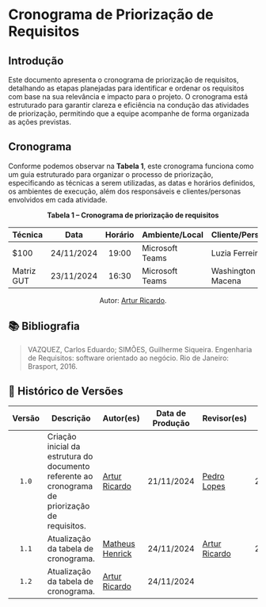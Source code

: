 # Cronograma de Priorização de Requisitos



## Introdução

Este documento apresenta o cronograma de priorização de requisitos, detalhando as etapas planejadas para identificar e ordenar os requisitos com base na sua relevância e impacto para o projeto. O cronograma está estruturado para garantir clareza e eficiência na condução das atividades de priorização, permitindo que a equipe acompanhe de forma organizada as ações previstas.



## Cronograma

Conforme podemos observar na **Tabela 1**, este cronograma funciona como um guia estruturado para organizar o processo de priorização, especificando as técnicas a serem utilizadas, as datas e horários definidos, os ambientes de execução, além dos responsáveis e clientes/personas envolvidos em cada atividade.

<div align="center">
    <p><strong>Tabela 1 – Cronograma de priorização de requisitos</strong></p>
</div>

<center>

| Técnica | Data | Horário | Ambiente/Local | Cliente/Persona | Responsável(eis) | 
| ------- | :--: | :-----: | ----- | --------------- | ------------- |
| $100 | 24/11/2024 | 19:00 | Microsoft Teams | Luzia Ferreira | [Artur Ricardo](https://github.com/algorithmorphic) |
| Matriz GUT | 23/11/2024 | 16:30 | Microsoft Teams | Washington da Macena | [Matheus Henrick](https://github.com/MatheusHenrickSantos) |

</center>

<div align="center">
    <p>Autor: <a href="https://github.com/algorithmorphic">Artur Ricardo</a>.</p>
</div>



## 📚 Bibliografia

> VAZQUEZ, Carlos Eduardo; SIMÕES, Guilherme Siqueira. Engenharia de Requisitos: software orientado ao negócio. Rio de Janeiro: Brasport, 2016.



## 📑 Histórico de Versões

| Versão | Descrição | Autor(es) | Data de Produção | Revisor(es) | Data de Revisão | 
| :----: | --------- | --------- | :--------------: | ----------- | :-------------: |
| `1.0`  | Criação inicial da estrutura do documento referente ao cronograma de priorização de requisitos. | [Artur Ricardo](https://github.com/algorithmorphic) | 21/11/2024 | [Pedro Lopes](https://github.com/pLopess) | 21/11/2024 |
| `1.1`  | Atualização da tabela de cronograma. | [Matheus Henrick](https://github.com/MatheusHenrickSantos) | 24/11/2024 | [Artur Ricardo](https://github.com/algorithmorphic) | 24/11/2024 |
| `1.2`  | Atualização da tabela de cronograma. | [Artur Ricardo](https://github.com/algorithmorphic) | 24/11/2024 |  |  |
